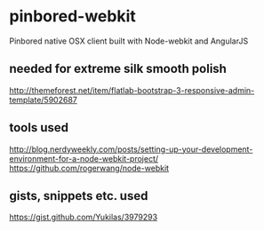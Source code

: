 pinbored-webkit
===============

Pinbored native OSX client built with Node-webkit and AngularJS


needed for extreme silk smooth polish
-------------------------------------
http://themeforest.net/item/flatlab-bootstrap-3-responsive-admin-template/5902687


tools used
----------
http://blog.nerdyweekly.com/posts/setting-up-your-development-environment-for-a-node-webkit-project/
https://github.com/rogerwang/node-webkit


gists, snippets etc. used
-------------------------
https://gist.github.com/Yukilas/3979293